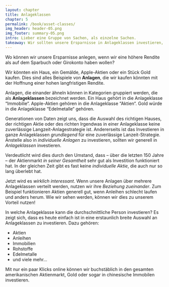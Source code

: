 ```yaml
---
layout: chapter
title: Anlageklassen
chapter: 5
permalink: /book/asset-classes/
img_header: header-05.png
img_footer: summary-05.png
intro: Lieber eine Gruppe von Sachen, als einzelne Sachen.
takeaway: Wir sollten unsere Ersparnisse in Anlageklassen investieren, nicht in individuelle Anlagen.
---
```


Wo können wir unsere Ersparnisse anlegen, wenn wir eine höhere Rendite als auf dem Sparbuch oder Girokonto haben wollen? 

Wir könnten ein Haus, ein Gemälde, Apple-Aktien oder ein Stück Gold kaufen. Dies sind alles Beispiele von **Anlagen**, die wir kaufen könnten mit der Hoffnung einer hohen langfristigen Rendite.

Anlagen, die einander ähneln können in Kategorien gruppiert werden, die als **Anlageklassen** bezeichnet werden. Ein Haus gehört in die Anlageklasse “Immobilie“. Apple-Aktien gehören in die Anlageklasse “Aktien“. Gold würde in die Anlageklasse “Edelmetalle“ gehören.

Generationen von Daten zeigt uns, dass die Auswahl des richtigen Hauses, der richtigen Aktie oder des richten Irgendwas in einer Anlageklasse keine zuverlässige Langzeit-Anlagestrategie ist. Andererseits ist das Investieren in ganze Anlageklassen *grundlegend* für eine zuverlässige Lanzeit-Strategie. Anstelle also in *individuelle Anlagen* zu investieren, sollten wir generell in *Anlageklassen* investieren.

Verdeutlicht wird dies durch den Umstand, dass – über die letzten 150 Jahre – der Aktienmarkt *in seiner Gesamtheit* sehr gut als Investition funktioniert hat. In der gleichen Zeit gibt es fast keine *individuelle Aktie*, die auch nur so lang überlebt hat.

Jetzt wird es *wirklich interessant*. Wenn unsere Anlagen über mehrere Anlageklassen verteilt werden, nutzen wir ihre *Beziehung zueinander*. Zum Beispiel funktionieren Aktien generell gut, wenn Anleihen schlecht laufen und anders herum. Wie wir sehen werden, können wir dies zu unserem Vorteil nutzen!

In welche Anlageklasse kann die durchschnittliche Person investieren? Es zeigt sich, dass es heute einfach ist in eine erstaunlich breite Auswahl an Anlageklassen zu investieren. Dazu gehören:

-	Aktien
-	Anleihen
-	Immobilien
-	Rohstoffe
-	Edelmetalle
-	und viele mehr…

Mit nur ein paar Klicks online können wir buchstäblich in den gesamten amerikanischen Aktienmarkt, Gold oder sogar in chinesische Immobilen investieren.
